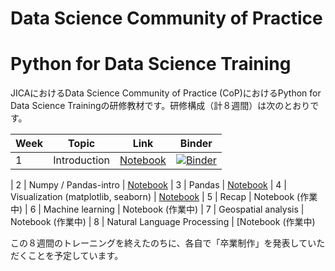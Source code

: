 # Data Science Community of Practice
# Python for Data Science Training

JICAにおけるData Science Community of Practice (CoP)におけるPython for Data Science Trainingの研修教材です。研修構成（計８週間）は次のとおりです。

| Week  | Topic | Link |  Binder |
| ------------- | ------------- | ------------- | ------------- |
| 1 | Introduction | [Notebook](https://github.com/hiroyokoi/DataSceienceCoP_Python_for_Data_Science/blob/master/Week1/Week1-Intro.ipynb) | [![Binder](https://mybinder.org/badge_logo.svg)](https://mybinder.org/v2/gh/hiroyokoi/DataSceienceCoP_Python_for_Data_Science.git/master?filepath=Week1%2FWeek1-Intro.ipynb)

| 2 | Numpy / Pandas-intro  | [Notebook](https://github.com/hiroyokoi/DataSceienceCoP_Python_for_Data_Science/blob/master/Week2/Week2-Numpy-Pandas.ipynb)
| 3 | Pandas | [Notebook](https://github.com/hiroyokoi/DataSceienceCoP_Python_for_Data_Science/blob/master/Week3/Week3-Pandas.ipynb)
| 4 | Visualization (matplotlib, seaborn) | [Notebook](https://github.com/hiroyokoi/DataSceienceCoP_Python_for_Data_Science/blob/master/Week4/Week4-Visualization.ipynb)
| 5 | Recap | Notebook (作業中)
| 6 | Machine learning | Notebook (作業中)
| 7 | Geospatial analysis | Notebook (作業中)
| 8 | Natural Language Processing | [Notebook (作業中)

この８週間のトレーニングを終えたのちに、各自で「卒業制作」を発表していただくことを予定しています。
